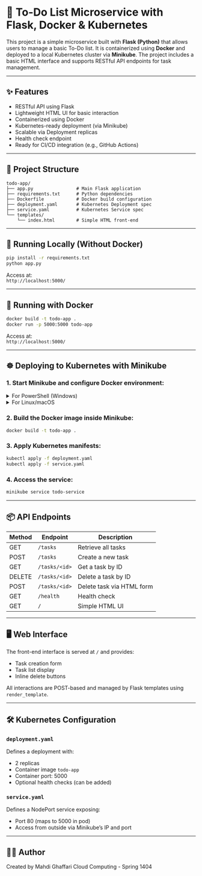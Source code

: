 # 📝 To-Do List Microservice with Flask, Docker & Kubernetes

This project is a simple microservice built with **Flask (Python)** that allows users to manage a basic To-Do list. It is containerized using **Docker** and deployed to a local Kubernetes cluster via **Minikube**. The project includes a basic HTML interface and supports RESTful API endpoints for task management.

---

## ✨ Features

- RESTful API using Flask
- Lightweight HTML UI for basic interaction
- Containerized using Docker
- Kubernetes-ready deployment (via Minikube)
- Scalable via Deployment replicas
- Health check endpoint
- Ready for CI/CD integration (e.g., GitHub Actions)

---

## 📁 Project Structure

```
todo-app/
├── app.py                # Main Flask application
├── requirements.txt      # Python dependencies
├── Dockerfile            # Docker build configuration
├── deployment.yaml       # Kubernetes Deployment spec
├── service.yaml          # Kubernetes Service spec
└── templates/
    └── index.html        # Simple HTML front-end
```

---

## 🚀 Running Locally (Without Docker)

```bash
pip install -r requirements.txt
python app.py
```

Access at:  
`http://localhost:5000/`

---

## 🐳 Running with Docker

```bash
docker build -t todo-app .
docker run -p 5000:5000 todo-app
```

Access at:  
`http://localhost:5000/`

---

## ☸️ Deploying to Kubernetes with Minikube

### 1. Start Minikube and configure Docker environment:

<details>
<summary>For PowerShell (Windows)</summary>

```powershell
minikube start
minikube -p minikube docker-env | Invoke-Expression
```
</details>

<details>
<summary>For Linux/macOS</summary>

```bash
minikube start
eval $(minikube docker-env)
```
</details>

### 2. Build the Docker image inside Minikube:

```bash
docker build -t todo-app .
```

### 3. Apply Kubernetes manifests:

```bash
kubectl apply -f deployment.yaml
kubectl apply -f service.yaml
```

### 4. Access the service:

```bash
minikube service todo-service
```

---

## 📦 API Endpoints

| Method | Endpoint         | Description               |
|--------|------------------|---------------------------|
| GET    | `/tasks`         | Retrieve all tasks        |
| POST   | `/tasks`         | Create a new task         |
| GET    | `/tasks/<id>`    | Get a task by ID          |
| DELETE | `/tasks/<id>`    | Delete a task by ID       |
| POST   | `/tasks/<id>`    | Delete task via HTML form |
| GET    | `/health`        | Health check              |
| GET    | `/`              | Simple HTML UI            |

---

## 🖥️ Web Interface

The front-end interface is served at `/` and provides:

- Task creation form
- Task list display
- Inline delete buttons

All interactions are POST-based and managed by Flask templates using `render_template`.

---

## 🛠 Kubernetes Configuration

### `deployment.yaml`
Defines a deployment with:
- 2 replicas
- Container image `todo-app`
- Container port: 5000
- Optional health checks (can be added)

### `service.yaml`
Defines a NodePort service exposing:
- Port 80 (maps to 5000 in pod)
- Access from outside via Minikube’s IP and port

---

## 👨‍💻 Author

Created by Mahdi Ghaffari Cloud Computing - Spring 1404
